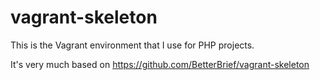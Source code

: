 # vagrant-skeleton
This is the Vagrant environment that I use for PHP projects.

It's very much based on https://github.com/BetterBrief/vagrant-skeleton
